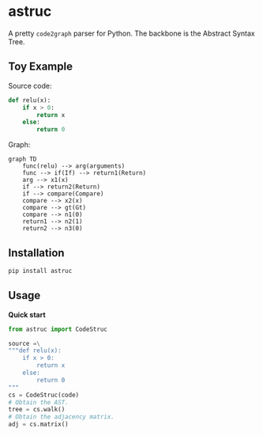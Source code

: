# astruc
A pretty `code2graph` parser for Python. The backbone is the Abstract Syntax Tree.



## Toy Example

Source code:

```python
def relu(x):
    if x > 0:
        return x
    else:
        return 0
```

Graph:

```mermaid
graph TD
    func(relu) --> arg(arguments)
    func --> if(If) --> return1(Return)
    arg --> x1(x)
    if --> return2(Return)
    if --> compare(Compare)
    compare --> x2(x)
    compare --> gt(Gt)
    compare --> n1(0)
    return1 --> n2(1)
    return2 --> n3(0)
```



## Installation

```bash
pip install astruc
```



## Usage

**Quick start**

```python
from astruc import CodeStruc

source =\
"""def relu(x):
    if x > 0:
        return x
    else:
        return 0
"""
cs = CodeStruc(code)
# Obtain the AST.
tree = cs.walk()
# Obtain the adjacency matrix.
adj = cs.matrix()
```

